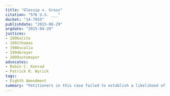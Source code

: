 ```yaml
---
title: "Glossip v. Gross"
citation: "576 U.S. ___"
docket: "14-7955"
publishdate: "2015-06-29"
argdate: "2015-04-29"
justices:
- 2006alito
- 1991thomas
- 1986scalia
- 1994breyer
- 2009sotomayor
advocates:
- Robin C. Konrad
- Patrick R. Wyrick
tags:
- Eighth Amendment
summary: "Petitioners in this case failed to establish a likelihood of success on the merits of their claim that the use of midazolam violates the Eighth Amendment, as required to succeed on a motion for a preliminary injunction."
---
```


